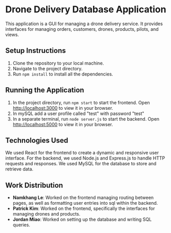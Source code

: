 # Drone Delivery Database Application

This application is a GUI for managing a drone delivery service. It provides interfaces for managing orders, customers, drones, products, pilots, and views.

## Setup Instructions

1. Clone the repository to your local machine.
2. Navigate to the project directory.
3. Run `npm install` to install all the dependencies.

## Running the Application

1. In the project directory, run `npm start` to start the frontend. Open [http://localhost:3000](http://localhost:3000) to view it in your browser.
2. In mySQL add a user profile called "test" with password "test"
3. In a separate terminal, run `node server.js` to start the backend. Open [http://localhost:5000](http://localhost:5000) to view it in your browser.

## Technologies Used

We used React for the frontend to create a dynamic and responsive user interface. For the backend, we used Node.js and Express.js to handle HTTP requests and responses. We used MySQL for the database to store and retrieve data.

## Work Distribution

- **Namkhang Le**: Worked on the frontend managing routing between pages, as well as formatting user entries into sql within the backend.
- **Patrick Kim**: Worked on the frontend, specifically the interfaces for managing drones and products.
- **Jordan Miao**: Worked on setting up the database and writing SQL queries.

